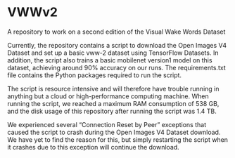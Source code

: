 # VWWv2
A repository to work on a second edition of the Visual Wake Words Dataset

Currently, the repository contains a script to download the Open Images V4 Dataset and set up a basic vww-2 dataset using TensorFlow Datasets. 
In addition, the script also trains a basic mobilenet version1 model on this dataset, achieving around 90% accuracy on our runs. 
The requirements.txt file contains the Python packages required to run the script.

The script is resource intensive and will therefore have trouble running in anything but a cloud or high-performance computing machine. 
When running the script, we reached a maximum RAM consumption of 538 GB, and the disk usage of this repository after running the script was 1.4 TB.

We experienced several “Connection Reset by Peer” exceptions that caused the script to crash during the Open Images V4 Dataset download. 
We have yet to find the reason for this, but simply restarting the script when it crashes due to this exception will continue the download.
